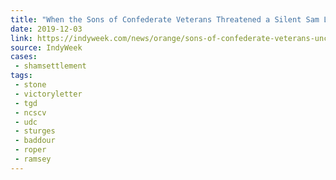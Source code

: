 ```yaml
---
title: "When the Sons of Confederate Veterans Threatened a Silent Sam Lawsuit They Couldn’t Possibly Win, UNC Surrendered Without a Fight"
date: 2019-12-03
link: https://indyweek.com/news/orange/sons-of-confederate-veterans-unc-board-of-governors-silent-sam/
source: IndyWeek
cases:
 - shamsettlement
tags:
 - stone
 - victoryletter
 - tgd
 - ncscv
 - udc
 - sturges
 - baddour
 - roper
 - ramsey
---
```

